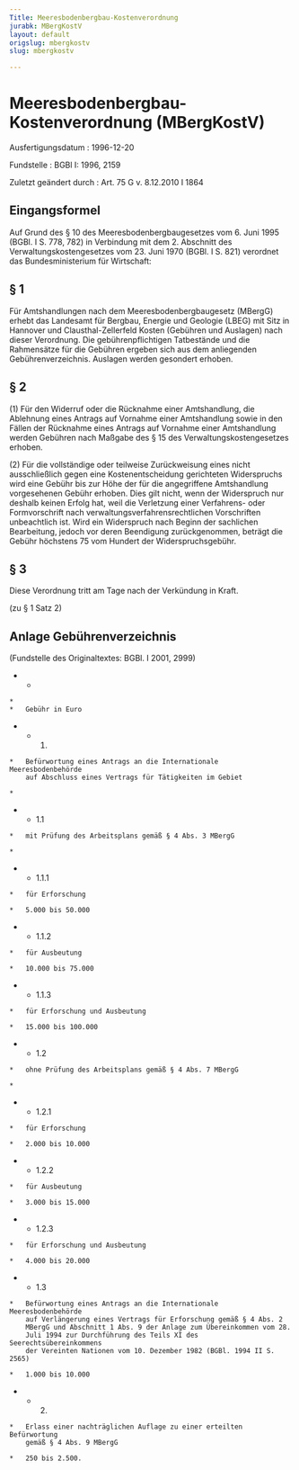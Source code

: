 ```yaml
---
Title: Meeresbodenbergbau-Kostenverordnung
jurabk: MBergKostV
layout: default
origslug: mbergkostv
slug: mbergkostv

---
```


# Meeresbodenbergbau-Kostenverordnung (MBergKostV)

Ausfertigungsdatum
:   1996-12-20

Fundstelle
:   BGBl I: 1996, 2159

Zuletzt geändert durch
:   Art. 75 G v. 8.12.2010 I 1864


## Eingangsformel

Auf Grund des § 10 des Meeresbodenbergbaugesetzes vom 6. Juni 1995
(BGBl. I S. 778, 782) in Verbindung mit dem 2. Abschnitt des
Verwaltungskostengesetzes vom 23. Juni 1970 (BGBl. I S. 821) verordnet
das Bundesministerium für Wirtschaft:


## § 1

Für Amtshandlungen nach dem Meeresbodenbergbaugesetz (MBergG) erhebt
das Landesamt für Bergbau, Energie und Geologie (LBEG) mit Sitz in
Hannover und Clausthal-Zellerfeld Kosten (Gebühren und Auslagen) nach
dieser Verordnung. Die gebührenpflichtigen Tatbestände und die
Rahmensätze für die Gebühren ergeben sich aus dem anliegenden
Gebührenverzeichnis. Auslagen werden gesondert erhoben.


## § 2

(1) Für den Widerruf oder die Rücknahme einer Amtshandlung, die
Ablehnung eines Antrags auf Vornahme einer Amtshandlung sowie in den
Fällen der Rücknahme eines Antrags auf Vornahme einer Amtshandlung
werden Gebühren nach Maßgabe des § 15 des Verwaltungskostengesetzes
erhoben.

(2) Für die vollständige oder teilweise Zurückweisung eines nicht
ausschließlich gegen eine Kostenentscheidung gerichteten Widerspruchs
wird eine Gebühr bis zur Höhe der für die angegriffene Amtshandlung
vorgesehenen Gebühr erhoben. Dies gilt nicht, wenn der Widerspruch nur
deshalb keinen Erfolg hat, weil die Verletzung einer Verfahrens- oder
Formvorschrift nach verwaltungsverfahrensrechtlichen Vorschriften
unbeachtlich ist. Wird ein Widerspruch nach Beginn der sachlichen
Bearbeitung, jedoch vor deren Beendigung zurückgenommen, beträgt die
Gebühr höchstens 75 vom Hundert der Widerspruchsgebühr.


## § 3

Diese Verordnung tritt am Tage nach der Verkündung in Kraft.

(zu § 1 Satz 2)

## Anlage Gebührenverzeichnis

(Fundstelle des Originaltextes: BGBl. I 2001, 2999)

*    *
    *
    *   Gebühr in Euro


*    *   1.

    *   Befürwortung eines Antrags an die Internationale Meeresbodenbehörde
        auf Abschluss eines Vertrags für Tätigkeiten im Gebiet

    *

*    *   1.1

    *   mit Prüfung des Arbeitsplans gemäß § 4 Abs. 3 MBergG

    *

*    *   1.1.1

    *   für Erforschung

    *   5.000 bis 50.000


*    *   1.1.2

    *   für Ausbeutung

    *   10.000 bis 75.000


*    *   1.1.3

    *   für Erforschung und Ausbeutung

    *   15.000 bis 100.000


*    *   1.2

    *   ohne Prüfung des Arbeitsplans gemäß § 4 Abs. 7 MBergG

    *

*    *   1.2.1

    *   für Erforschung

    *   2.000 bis 10.000


*    *   1.2.2

    *   für Ausbeutung

    *   3.000 bis 15.000


*    *   1.2.3

    *   für Erforschung und Ausbeutung

    *   4.000 bis 20.000


*    *   1.3

    *   Befürwortung eines Antrags an die Internationale Meeresbodenbehörde
        auf Verlängerung eines Vertrags für Erforschung gemäß § 4 Abs. 2
        MBergG und Abschnitt 1 Abs. 9 der Anlage zum Übereinkommen vom 28.
        Juli 1994 zur Durchführung des Teils XI des Seerechtsübereinkommens
        der Vereinten Nationen vom 10. Dezember 1982 (BGBl. 1994 II S. 2565)

    *   1.000 bis 10.000


*    *   2.

    *   Erlass einer nachträglichen Auflage zu einer erteilten Befürwortung
        gemäß § 4 Abs. 9 MBergG

    *   250 bis 2.500.




